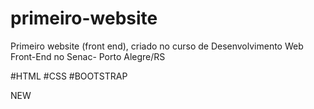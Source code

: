 # primeiro-website
Primeiro website (front end), criado no curso de Desenvolvimento Web Front-End no Senac- Porto Alegre/RS

#HTML
#CSS
#BOOTSTRAP


NEW